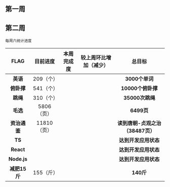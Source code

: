 ## 第一周

## 第二周

    每周六统计进度

|        FLAG        |  目前进度  | 本周完成度 | 较上周环比增加（减少） |                 总目标                 |
| :----------------: | :---------: | :--------: | :--------------------: | :------------------------------------: |
|   **英语**   |  209（个）  |            |                        |          **3000个单词**          |
|  **俯卧撑**  |  541（个）  |            |                        |        **10000个俯卧撑**        |
|   **跳绳**   |  310（个）  |            |                        |         **35000次跳绳**         |
|   **毛选**   | 5806（页） |            |                        |            **6499页**            |
| **资治通鉴** | 11810（页） |            |                        | **读到唐朝-贞观之治（38487页）** |
|    **TS**    |            |            |                        |       **达到开发应用状态**       |
|  **React**  |            |            |                        |       **达到开发应用状态**       |
| **Node.js** |            |            |                        |       **达到开发应用状态**       |
| **减肥15斤** |  155（斤）  |            |                        |            **140斤**            |
